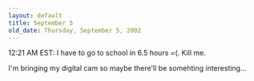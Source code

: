 ```yaml
---
layout: default
title: September 5
old_date: Thursday, September 5, 2002
---
```


12:21 AM EST: I have to go to school in 6.5 hours =(. Kill me.

I'm bringing my digital cam so maybe there'll be somehting interesting...
